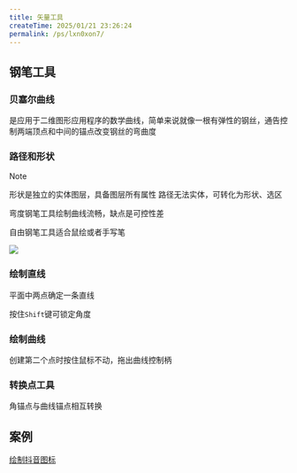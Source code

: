 ```yaml
---
title: 矢量工具
createTime: 2025/01/21 23:26:24
permalink: /ps/lxn0xon7/
---
```


## 钢笔工具

### 贝塞尔曲线

是应用于二维图形应用程序的数学曲线，简单来说就像一根有弹性的钢丝，通告控制两端顶点和中间的锚点改变钢丝的弯曲度

### 路径和形状

>[!note]
>
>形状是独立的实体图层，具备图层所有属性
>路径无法实体，可转化为形状、选区

弯度钢笔工具绘制曲线流畅，缺点是可控性差

自由钢笔工具适合鼠绘或者手写笔

![](https://file.iglooblog.top/ps/PixPin_2025-01-21_22-26-29.png)

### 绘制直线

平面中两点确定一条直线

按住`Shift`键可锁定角度

### 绘制曲线

创建第二个点时按住鼠标不动，拖出曲线控制柄

### 转换点工具

角锚点与曲线锚点相互转换

## 案例

[绘制抖音图标](https://iglooblog.top:82/post/%E7%BB%98%E5%88%B6%E6%8A%96%E9%9F%B3%E5%9B%BE%E6%A0%87)